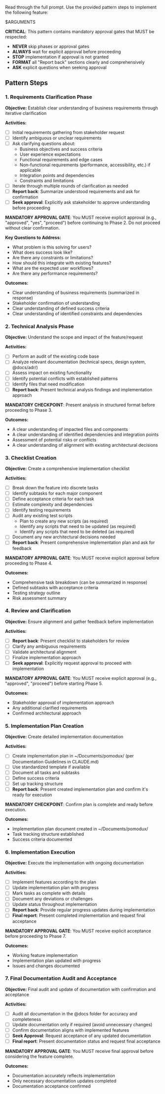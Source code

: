 Read through the full prompt. Use the provided pattern steps to implement the following feature:

$ARGUMENTS

**CRITICAL**: This pattern contains mandatory approval gates that MUST be respected:

- **NEVER** skip phases or approval gates
- **ALWAYS** wait for explicit approval before proceeding  
- **STOP** implementation if approval is not granted
- **FORMAT** all "Report back" sections clearly and comprehensively
- **ASK** explicit questions when seeking approval

## Pattern Steps

### 1. Requirements Clarification Phase
**Objective:** Establish clear understanding of business requirements through iterative clarification

**Activities:**
- [ ] Initial requirements gathering from stakeholder request
- [ ] Identify ambiguous or unclear requirements
- [ ] Ask clarifying questions about:
  - Business objectives and success criteria
  - User experience expectations
  - Functional requirements and edge cases
  - Non-functional requirements (performance, accessibility, etc.) if applicable
  - Integration points and dependencies
  - Constraints and limitations
- [ ] Iterate through multiple rounds of clarification as needed
- [ ] **Report back**: Summarize understood requirements and ask for confirmation
- [ ] **Seek approval**: Explicitly ask stakeholder to approve understanding before proceeding

**MANDATORY APPROVAL GATE**: You MUST receive explicit approval (e.g., "approved", "yes", "proceed") before continuing to Phase 2. Do not proceed without clear confirmation.

**Key Questions to Address:**
- What problem is this solving for users?
- What does success look like?
- Are there any constraints or limitations?
- How should this integrate with existing features?
- What are the expected user workflows?
- Are there any performance requirements?

**Outcomes:**
- Clear understanding of business requirements (summarized in response)
- Stakeholder confirmation of understanding
- Clear understanding of defined success criteria
- Clear understanding of identified constraints and dependencies

### 2. Technical Analysis Phase
**Objective:** Understand the scope and impact of the feature/request

**Activities:**
- [ ] Perform an audit of the existing code base
- [ ] Analyze relevant documentation (technical specs, design system, @docs/adr/)
- [ ] Assess impact on existing functionality
- [ ] Identify potential conflicts with established patterns
- [ ] Identify files that need modification
- [ ] **Report back**: Present technical analysis findings and implementation approach

**MANDATORY CHECKPOINT**: Present analysis in structured format before proceeding to Phase 3.

**Outcomes:**
- A clear understanding of impacted files and components
- A clear understanding of identified dependencies and integration points
- Assessment of potential risks or conflicts
- A clear understanding of alignment with existing architectural decisions

### 3. Checklist Creation
**Objective:** Create a comprehensive implementation checklist

**Activities:**
- [ ] Break down the feature into discrete tasks
- [ ] Identify subtasks for each major component
- [ ] Define acceptance criteria for each task
- [ ] Estimate complexity and dependencies
- [ ] Identify testing requirements
- [ ] Audit any existing test scripts
  - Plan to create any new scripts (as required)
  - Identify any scripts that need to be updated (as required)
  - Identify any scripts that need to be deleted (as required)
- [ ] Document any new architectural decisions needed
- [ ] **Report back**: Present comprehensive implementation plan and ask for feedback

**MANDATORY APPROVAL GATE**: You MUST receive explicit approval before proceeding to Phase 4.

**Outcomes:**
- Comprehensive task breakdown (can be summarized in response)
- Defined subtasks with acceptance criteria
- Testing strategy outline
- Risk assessment summary

### 4. Review and Clarification
**Objective:** Ensure alignment and gather feedback before implementation

**Activities:**
- [ ] **Report back**: Present checklist to stakeholders for review
- [ ] Clarify any ambiguous requirements
- [ ] Validate architectural alignment
- [ ] Finalize implementation approach
- [ ] **Seek approval**: Explicitly request approval to proceed with implementation

**MANDATORY APPROVAL GATE**: You MUST receive explicit approval (e.g., "approved", "proceed") before starting Phase 5.

**Outcomes:**
- Stakeholder approval of implementation approach
- Any additional clarified requirements
- Confirmed architectural approach

### 5. Implementation Plan Creation
**Objective:** Create detailed implementation documentation

**Activities:**
- [ ] Create implementation plan in ~/Documents/pomodux/ (per Documentation Guidelines in CLAUDE.md)
- [ ] Use standardized template if available
- [ ] Document all tasks and subtasks
- [ ] Define success criteria
- [ ] Set up tracking structure
- [ ] **Report back**: Present created implementation plan and confirm it's ready for execution

**MANDATORY CHECKPOINT**: Confirm plan is complete and ready before execution.

**Outcomes:**
- Implementation plan document created in ~/Documents/pomodux/
- Task tracking structure established
- Success criteria documented

### 6. Implementation Execution
**Objective:** Execute the implementation with ongoing documentation

**Activities:**
- [ ] Implement features according to the plan
- [ ] Update implementation plan with progress
- [ ] Mark tasks as complete with details
- [ ] Document any deviations or challenges
- [ ] Update status throughout implementation
- [ ] **Report back**: Provide regular progress updates during implementation
- [ ] **Final report**: Present completed implementation and request final acceptance

**MANDATORY APPROVAL GATE**: You MUST receive explicit acceptance before proceeding to Phase 7.

**Outcomes:**
- Working feature implementation
- Implementation plan updated with progress
- Issues and changes documented

### 7. Final Documentation Audit and Acceptance
**Objective:** Final audit and update of documentation with confirmation and acceptance

**Activities:**
- [ ] Audit all documentation in the @docs folder for accuracy and completeness
- [ ] Update documentation only if required (avoid unnecessary changes)
- [ ] Confirm documentation aligns with implemented features
- [ ] **Seek Approval**: Request acceptance of any updated documentation
- [ ] **Final report**: Present documentation status and request final acceptance

**MANDATORY APPROVAL GATE**: You MUST receive final approval before considering the feature complete.

**Outcomes:**
- Documentation accurately reflects implementation
- Only necessary documentation updates completed
- Documentation acceptance confirmed